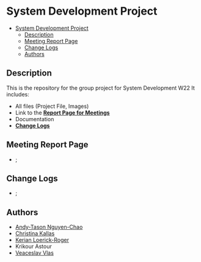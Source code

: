 # System Development Project

- [System Development Project](#system-development-project)
  - [Description](#description)
  - [Meeting Report Page](#meeting-report-page)
  - [Change Logs](#change-logs)
  - [Authors](#authors)

## Description

This is the repository for the group project for System Development W22
It includes:

- All files (Project File, Images)
- Link to the [**Report Page for Meetings**](#meeting-report-page)
- Documentation
- [**Change Logs**](#change-logs)

## Meeting Report Page

- ;

## Change Logs

- ;

## Authors

- [Andy-Tason Nguyen-Chao](https://github.com/DHay10)
- [Christina Kallas](https://github.com/ChristinaKs)
- [Kerian Loerick-Roger](https://github.com/kerian15)
- Krikour Astour
- [Veaceslav Vlas](https://github.com/vlasslavic)